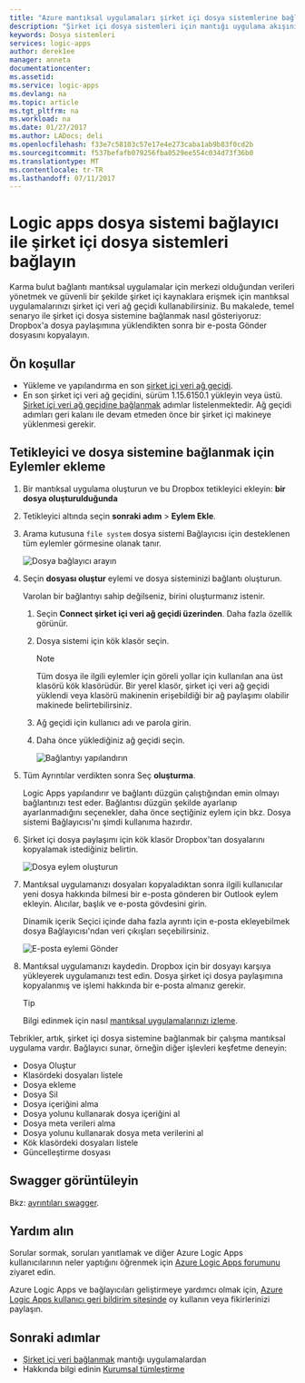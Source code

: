 ```yaml
---
title: "Azure mantıksal uygulamaları şirket içi dosya sistemlerine bağlanmak | Microsoft Docs"
description: "Şirket içi dosya sistemleri için mantığı uygulama akışınızı şirket içi veri ağ geçidi ve dosya sistemi bağlayıcısı aracılığıyla bağlayın"
keywords: Dosya sistemleri
services: logic-apps
author: derek1ee
manager: anneta
documentationcenter: 
ms.assetid: 
ms.service: logic-apps
ms.devlang: na
ms.topic: article
ms.tgt_pltfrm: na
ms.workload: na
ms.date: 01/27/2017
ms.author: LADocs; deli
ms.openlocfilehash: f33e7c58103c57e17e4e273caba1ab9b83f0cd2b
ms.sourcegitcommit: f537befafb079256fba0529ee554c034d73f36b0
ms.translationtype: MT
ms.contentlocale: tr-TR
ms.lasthandoff: 07/11/2017
---
```

# <a name="connect-to-on-premises-file-systems-from-logic-apps-with-the-file-system-connector"></a>Logic apps dosya sistemi bağlayıcı ile şirket içi dosya sistemleri bağlayın

Karma bulut bağlantı mantıksal uygulamalar için merkezi olduğundan verileri yönetmek ve güvenli bir şekilde şirket içi kaynaklara erişmek için mantıksal uygulamalarınızı şirket içi veri ağ geçidi kullanabilirsiniz. Bu makalede, temel senaryo ile şirket içi dosya sistemine bağlanmak nasıl gösteriyoruz: Dropbox'a dosya paylaşımına yüklendikten sonra bir e-posta Gönder dosyasını kopyalayın.

## <a name="prerequisites"></a>Ön koşullar

- Yükleme ve yapılandırma en son [şirket içi veri ağ geçidi](https://www.microsoft.com/download/details.aspx?id=53127).
- En son şirket içi veri ağ geçidini, sürüm 1.15.6150.1 yükleyin veya üstü. [Şirket içi veri ağ geçidine bağlanmak](http://aka.ms/logicapps-gateway) adımlar listelenmektedir. Ağ geçidi adımları geri kalanı ile devam etmeden önce bir şirket içi makineye yüklenmesi gerekir.

## <a name="add-trigger-and-actions-for-connecting-to-your-file-system"></a>Tetikleyici ve dosya sistemine bağlanmak için Eylemler ekleme

1. Bir mantıksal uygulama oluşturun ve bu Dropbox tetikleyici ekleyin: **bir dosya oluşturulduğunda** 
2. Tetikleyici altında seçin **sonraki adım** > **Eylem Ekle**. 
3. Arama kutusuna `file system` dosya sistemi Bağlayıcısı için desteklenen tüm eylemler görmesine olanak tanır.

   ![Dosya bağlayıcı arayın](media/logic-apps-using-file-connector/search-file-connector.png)

2. Seçin **dosyası oluştur** eylemi ve dosya sisteminizi bağlantı oluşturun.

   Varolan bir bağlantıyı sahip değilseniz, birini oluşturmanız istenir.

   1. Seçin **Connect şirket içi veri ağ geçidi üzerinden**. Daha fazla özellik görünür.
   2. Dosya sistemi için kök klasör seçin.
      
       > [!NOTE]
       > Tüm dosya ile ilgili eylemler için göreli yollar için kullanılan ana üst klasörü kök klasörüdür. Bir yerel klasör, şirket içi veri ağ geçidi yüklendi veya klasörü makinenin erişebildiği bir ağ paylaşımı olabilir makinede belirtebilirsiniz.

   3. Ağ geçidi için kullanıcı adı ve parola girin.
   4. Daha önce yüklediğiniz ağ geçidi seçin.

       ![Bağlantıyı yapılandırın](media/logic-apps-using-file-connector/create-file.png)

3. Tüm Ayrıntılar verdikten sonra Seç **oluşturma**. 

   Logic Apps yapılandırır ve bağlantı düzgün çalıştığından emin olmayı bağlantınızı test eder. 
   Bağlantısı düzgün şekilde ayarlanıp ayarlanmadığını seçenekler, daha önce seçtiğiniz eylem için bkz. 
   Dosya sistemi Bağlayıcısı'nı şimdi kullanıma hazırdır.

4. Şirket içi dosya paylaşımı için kök klasör Dropbox'tan dosyalarını kopyalamak istediğiniz belirtin.

   ![Dosya eylem oluşturun](media/logic-apps-using-file-connector/create-file-filled.png)

5. Mantıksal uygulamanızı dosyaları kopyaladıktan sonra ilgili kullanıcılar yeni dosya hakkında bilmesi bir e-posta gönderen bir Outlook eylem ekleyin. Alıcılar, başlık ve e-posta gövdesini girin. 

   Dinamik içerik Seçici içinde daha fazla ayrıntı için e-posta ekleyebilmek dosya Bağlayıcısı'ndan veri çıkışları seçebilirsiniz.

   ![E-posta eylemi Gönder](media/logic-apps-using-file-connector/send-email.png)

6. Mantıksal uygulamanızı kaydedin. Dropbox için bir dosyayı karşıya yükleyerek uygulamanızı test edin. Dosya şirket içi dosya paylaşımına kopyalanmış ve işlemi hakkında bir e-posta almanız gerekir.

   > [!TIP] 
   > Bilgi edinmek için nasıl [mantıksal uygulamalarınızı izleme](../logic-apps/logic-apps-monitor-your-logic-apps.md).

Tebrikler, artık, şirket içi dosya sistemine bağlanmak bir çalışma mantıksal uygulama vardır. Bağlayıcı sunar, örneğin diğer işlevleri keşfetme deneyin:

- Dosya Oluştur
- Klasördeki dosyaları listele
- Dosya ekleme
- Dosya Sil
- Dosya içeriğini alma
- Dosya yolunu kullanarak dosya içeriğini al
- Dosya meta verileri alma
- Dosya yolunu kullanarak dosya meta verilerini al
- Kök klasördeki dosyaları listele
- Güncelleştirme dosyası

## <a name="view-the-swagger"></a>Swagger görüntüleyin
Bkz: [ayrıntıları swagger](/connectors/fileconnector/). 

## <a name="get-help"></a>Yardım alın

Sorular sormak, soruları yanıtlamak ve diğer Azure Logic Apps kullanıcılarının neler yaptığını öğrenmek için [Azure Logic Apps forumunu](https://social.msdn.microsoft.com/Forums/en-US/home?forum=azurelogicapps) ziyaret edin.

Azure Logic Apps ve bağlayıcıları geliştirmeye yardımcı olmak için, [Azure Logic Apps kullanıcı geri bildirim sitesinde](http://aka.ms/logicapps-wish) oy kullanın veya fikirlerinizi paylaşın.

## <a name="next-steps"></a>Sonraki adımlar

- [Şirket içi veri bağlanmak](../logic-apps/logic-apps-gateway-connection.md) mantığı uygulamalardan
- Hakkında bilgi edinin [Kurumsal tümleştirme](../logic-apps/logic-apps-enterprise-integration-overview.md)
